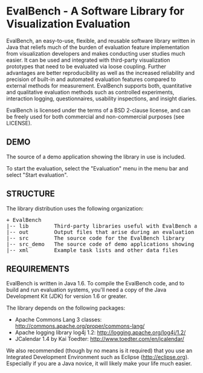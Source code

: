 EvalBench - A Software Library for Visualization Evaluation
================================

EvalBench, an easy-to-use, flexible, and reusable software library written in 
Java that reliefs much of the burden of evaluation feature implementation from 
visualization developers and makes conducting user studies much easier. It can 
be used and integrated with third-party visualization prototypes that need to 
be evaluated via loose coupling. Further advantages are better reproducibility 
as well as the increased reliability and precision of built-in and automated 
evaluation features compared to external methods for measurement. EvalBench 
supports both, quantitative and qualitative evaluation methods such as 
controlled experiments, interaction logging, questionnaires, usability 
inspections, and insight diaries.

EvalBench is licensed under the terms of a BSD 2-clause license, and can be 
freely used for both commercial and non-commercial purposes (see LICENSE).

DEMO
----

The source of a demo application showing the library in use is included. 

To start the evaluation, select the "Evaluation" menu in the menu bar and 
select "Start evaluation".

STRUCTURE
---------

The library distribution uses the following organization:
<pre>
+ EvalBench
|-- lib        Third-party libraries useful with EvalBench and their licenses
|-- out	       Output files that arise during an evaluation
|-- src        The source code for the EvalBench library
|-- src_demo   The source code of demo applications showing the library in use
|-- xml        Example task lists and other data files
</pre>

REQUIREMENTS
------------

EvalBench is written in Java 1.6. To compile the EvalBench code, and to build 
and run evaluation systems, you'll need a copy of the Java Development Kit 
(JDK) for version 1.6 or greater. 

The library depends on the following packages: 
- Apache Commons Lang 3 classes: http://commons.apache.org/proper/commons-lang/
- Apache logging library log4j 1.2: http://logging.apache.org/log4j/1.2/
- JCalendar 1.4 by Kai Toedter: http://www.toedter.com/en/jcalendar/

We also recommended (though by no means is it required) that you use an
Integrated Development Environment such as Eclipse (http://eclipse.org).
Especially if you are a Java novice, it will likely make your life much easier.
